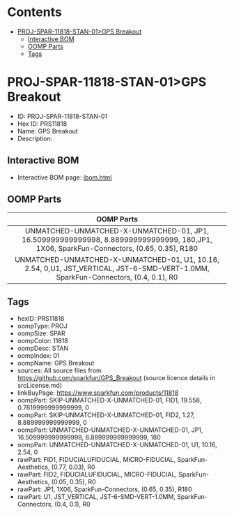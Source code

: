 



Contents
========

* [PROJ-SPAR-11818-STAN-01>GPS Breakout](#proj-spar-11818-stan-01gps-breakout)
	* [Interactive BOM](#interactive-bom)
	* [OOMP Parts](#oomp-parts)
	* [Tags](#tags)

# PROJ-SPAR-11818-STAN-01>GPS Breakout

- ID: PROJ-SPAR-11818-STAN-01
- Hex ID: PRS11818
- Name: GPS Breakout
- Description: 

## Interactive BOM

- Interactive BOM page: [ibom.html](kicad/bom/ibom.html)

## OOMP Parts
  

|OOMP Parts|
| :---: |
|UNMATCHED-UNMATCHED-X-UNMATCHED-01, JP1, 16.509999999999998, 8.889999999999999, 180,JP1, 1X06, SparkFun-Connectors, (0.65, 0.35), R180|
|UNMATCHED-UNMATCHED-X-UNMATCHED-01, U1, 10.16, 2.54, 0,U1, JST_VERTICAL, JST-6-SMD-VERT-1.0MM, SparkFun-Connectors, (0.4, 0.1), R0|

## Tags

- hexID: PRS11818
- oompType: PROJ
- oompSize: SPAR
- oompColor: 11818
- oompDesc: STAN
- oompIndex: 01
- oompName: GPS Breakout
- sources: All source files from https://github.com/sparkfun/GPS_Breakout (source licence details in srcLicense.md)
- linkBuyPage: https://www.sparkfun.com/products/11818
- oompPart: SKIP-UNMATCHED-X-UNMATCHED-01, FID1, 19.558, 0.7619999999999999, 0
- oompPart: SKIP-UNMATCHED-X-UNMATCHED-01, FID2, 1.27, 8.889999999999999, 0
- oompPart: UNMATCHED-UNMATCHED-X-UNMATCHED-01, JP1, 16.509999999999998, 8.889999999999999, 180
- oompPart: UNMATCHED-UNMATCHED-X-UNMATCHED-01, U1, 10.16, 2.54, 0
- rawPart: FID1, FIDUCIALUFIDUCIAL, MICRO-FIDUCIAL, SparkFun-Aesthetics, (0.77, 0.03), R0
- rawPart: FID2, FIDUCIALUFIDUCIAL, MICRO-FIDUCIAL, SparkFun-Aesthetics, (0.05, 0.35), R0
- rawPart: JP1, 1X06, SparkFun-Connectors, (0.65, 0.35), R180
- rawPart: U1, JST_VERTICAL, JST-6-SMD-VERT-1.0MM, SparkFun-Connectors, (0.4, 0.1), R0

